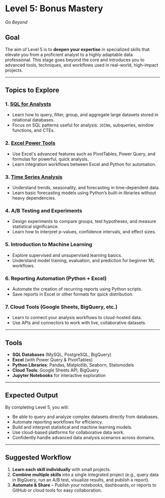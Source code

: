 # Level 5: Bonus Mastery

_Go Beyond_

## Goal
The aim of Level 5 is to **deepen your expertise** in specialized skills that elevate you from a proficient analyst to a highly adaptable data professional. This stage goes beyond the core and introduces you to advanced tools, techniques, and workflows used in real-world, high-impact projects.

---

## Topics to Explore

### 1. [SQL for Analysts](https://github.com/Tanu-N-Prabhu/Python/blob/master/Data%20Analysis/Level%205/sql_for_analysts.ipynb)
- Learn how to query, filter, group, and aggregate large datasets stored in relational databases.
- Focus on SQL patterns useful for analysis: `JOIN`s, subqueries, window functions, and CTEs.

### 2. [Excel Power Tools](https://github.com/Tanu-N-Prabhu/Python/blob/master/Data%20Analysis/Level%205/excel_power_tools.md)
- Use Excel's advanced features such as PivotTables, Power Query, and formulas for powerful, quick analysis.
- Learn integration workflows between Excel and Python for automation.

### 3. [Time Series Analysis](https://github.com/Tanu-N-Prabhu/Python/blob/master/Data%20Analysis/Level%205/time_series_analysis.ipynb)
- Understand trends, seasonality, and forecasting in time-dependent data.
- Learn basic forecasting models using Python’s built-in libraries without heavy dependencies.

### 4. A/B Testing and Experiments
- Design experiments to compare groups, test hypotheses, and measure statistical significance.
- Learn how to interpret p-values, confidence intervals, and effect sizes.

### 5. Introduction to Machine Learning
- Explore supervised and unsupervised learning basics.
- Understand model training, evaluation, and prediction for beginner ML workflows.

### 6. Reporting Automation (Python + Excel)
- Automate the creation of recurring reports using Python scripts.
- Save reports in Excel or other formats for quick distribution.

### 7. Cloud Tools (Google Sheets, BigQuery, etc.)
- Learn to connect your analysis workflows to cloud-hosted data.
- Use APIs and connectors to work with live, collaborative datasets.

---

## Tools
- **SQL Databases** (MySQL, PostgreSQL, BigQuery)
- **Excel** (with Power Query & PivotTables)
- **Python Libraries**: Pandas, Matplotlib, Seaborn, Statsmodels
- **Cloud Tools**: Google Sheets API, BigQuery
- **Jupyter Notebooks** for interactive exploration

---

## Expected Output
By completing Level 5, you will:
- Be able to query and analyze complex datasets directly from databases.
- Automate reporting workflows for efficiency.
- Build and interpret statistical and machine learning models.
- Use cloud-based platforms for collaborative data work.
- Confidently handle advanced data analysis scenarios across domains.

---

## Suggested Workflow
1. **Learn each skill individually** with small projects.
2. **Combine multiple skills** into a single integrated project (e.g., query data in BigQuery, run an A/B test, visualize results, and publish a report).
3. **Automate & Share** – Publish your notebooks, dashboards, or reports to GitHub or cloud tools for easy collaboration.
